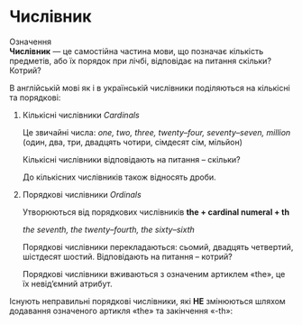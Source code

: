 # Числiвник

<div class="space">
<div class="eoz-wrap">
<span class="eoz">Означення</span>
<div class="eoz-text">
<b>Числівник</b> — це самостійна частина мови, що позначає кількість предметів, або їх порядок при лічбі, відповідає на питання скільки? Котрий?
</div>
</div>
</div>

В англійській мові як і в українській числівники поділяються на кількісні та порядкові:

<ol>
<li><span class="p1">Кількісні числівники</span> <i>Cardinals</i></li>
<p>Це звичайні числа: <i>one, two, three, twenty–four, seventy–seven, million</i> (один, два, три, двадцять чотири, сімдесят сім, мільйон)</p>
<p>Кількісні числівники відповідають на питання – скільки?</p>
<p>До кількісних числівників також відносять дроби.</p>
<li><span class="p1">Порядкові числівники</span> <i>Ordinals</i></li>
<p>Утворюються від порядкових числівників <b>the + cardinal numeral + th</b></p>
<p><i>the seventh, the twenty–fourth, the sixty–sixth</i></p>
<p>Порядкові числівники перекладаються: сьомий,  двадцять четвертий, шістдесят шостий. Відповідають на питання – котрий?</p>
<p>Порядкові числівники вживаються з означеним артиклем «the», це їх невід’ємний атрибут.</p>
</ol>

<p>Існують неправильні порядкові числівники, які <b>НЕ</b> змінюються шляхом додавання означеного артикля «the» та закінчення  «-th»:</p>

